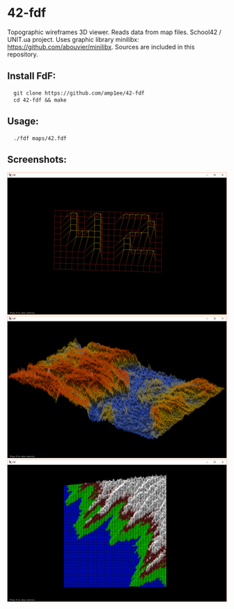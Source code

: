 # 42-fdf
Topographic wireframes 3D viewer. Reads data from map files. School42 / UNIT.ua project.
Uses graphic library minilibx: https://github.com/abouvier/minilibx. Sources are included in this repository.

## Install FdF:
```
  git clone https://github.com/amp1ee/42-fdf
  cd 42-fdf && make
```
## Usage:
```
  ./fdf maps/42.fdf
```

## Screenshots:
![Screenshot 1](/screenshots/fdf_1.png?raw=true)
![Screenshot 2](/screenshots/fdf_2.png?raw=true)
![Screenshot 3](/screenshots/fdf_3.png?raw=true)
